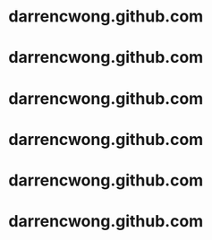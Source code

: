 # darrencwong.github.com
# darrencwong.github.com
# darrencwong.github.com
# darrencwong.github.com
# darrencwong.github.com
# darrencwong.github.com
